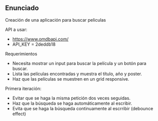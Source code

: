 ## Enunciado

Creación de una aplicación para buscar peliculas

API a usar:

- https://www.omdbapi.com/
- API_KEY = 2deddb18

Requerimientos

- Necesita mostrar un input para buscar la película y un botón para buscar.
- Lista las películas encontradas y muestra el título, año y poster.
- Haz que las películas se muestren en un grid responsive.

Primera iteración:

- Evitar que se haga la misma petición dos veces seguidas.
- Haz que la búsqueda se haga automáticamente al escribir.
- Evita que se haga la búsqueda continuamente al escrribir (debounce effect)
